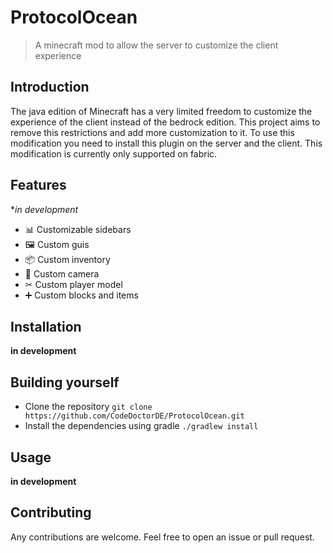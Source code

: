 # ProtocolOcean

> A minecraft mod to allow the server to customize the client experience

## Introduction

The java edition of Minecraft has a very limited freedom to customize the experience of the client instead of the bedrock edition.
This project aims to remove this restrictions and add more customization to it.
To use this modification you need to install this plugin on the server and the client. This modification is currently only supported on fabric.

## Features

**in development*

* 📊 Customizable sidebars
* 🖼 Custom guis
* 📦 Custom inventory
* 🎥 Custom camera
* ✂ Custom player model
* ➕ Custom blocks and items

## Installation

**in development**

## Building yourself

* Clone the repository
    `git clone https://github.com/CodeDoctorDE/ProtocolOcean.git`
* Install the dependencies using gradle
    `./gradlew install`

## Usage

**in development**

## Contributing

Any contributions are welcome. Feel free to open an issue or pull request.
